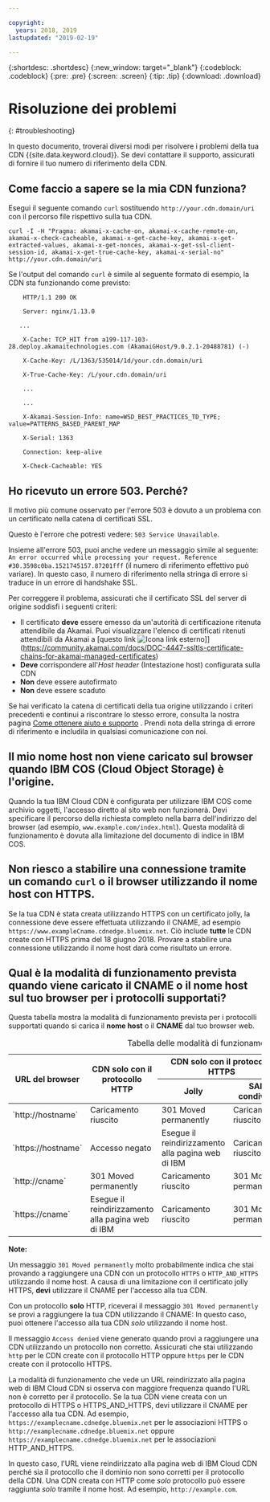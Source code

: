 ```yaml
---

copyright:
  years: 2018, 2019
lastupdated: "2019-02-19"

---
```


{:shortdesc: .shortdesc}
{:new_window: target="_blank"}
{:codeblock: .codeblock}
{:pre: .pre}
{:screen: .screen}
{:tip: .tip}
{:download: .download}

# Risoluzione dei problemi
{: #troubleshooting}

In questo documento, troverai diversi modi per risolvere i problemi della tua CDN {{site.data.keyword.cloud}}. Se devi contattare il supporto, assicurati di fornire il tuo numero di riferimento della CDN.

## Come faccio a sapere se la mia CDN funziona?
Esegui il seguente comando `curl` sostituendo `http://your.cdn.domain/uri` con il percorso file rispettivo sulla tua CDN.

`curl -I -H "Pragma: akamai-x-cache-on, akamai-x-cache-remote-on, akamai-x-check-cacheable, akamai-x-get-cache-key, akamai-x-get-extracted-values, akamai-x-get-nonces, akamai-x-get-ssl-client-session-id, akamai-x-get-true-cache-key, akamai-x-serial-no" http://your.cdn.domain/uri`

Se l'output del comando `curl` è simile al seguente formato di esempio, la CDN sta funzionando come previsto:

```
    HTTP/1.1 200 OK

    Server: nginx/1.13.0

   ...

    X-Cache: TCP_HIT from a199-117-103-28.deploy.akamaitechnologies.com (AkamaiGHost/9.0.2.1-20488781) (-)

    X-Cache-Key: /L/1363/535014/1d/your.cdn.domain/uri

    X-True-Cache-Key: /L/your.cdn.domain/uri

    ...

    ...

    X-Akamai-Session-Info: name=WSD_BEST_PRACTICES_TD_TYPE; value=PATTERNS_BASED_PARENT_MAP

    X-Serial: 1363

    Connection: keep-alive

    X-Check-Cacheable: YES
```

## Ho ricevuto un errore 503. Perché?

Il motivo più comune osservato per l'errore 503 è dovuto a un problema con un certificato nella catena di certificati SSL.

Questo è l'errore che potresti vedere: `503 Service Unavailable`.  

Insieme all'errore 503, puoi anche vedere un messaggio simile al seguente: `An error occurred while processing your request. Reference #30.3598c0ba.1521745157.87201fff` (il numero di riferimento effettivo può variare). In questo caso, il numero di riferimento nella stringa di errore si traduce in un errore di handshake SSL.

Per correggere il problema, assicurati che il certificato SSL del server di origine soddisfi i seguenti criteri:
  * Il certificato **deve** essere emesso da un'autorità di certificazione ritenuta attendibile da Akamai. Puoi visualizzare l'elenco di certificati ritenuti attendibili da Akamai a [questo link ![Icona link esterno](../../icons/launch-glyph.svg "Icona link esterno")]](https://community.akamai.com/docs/DOC-4447-ssltls-certificate-chains-for-akamai-managed-certificates)
  * **Deve** corrispondere all'*Host header* (Intestazione host) configurata sulla CDN
  * **Non** deve essere autofirmato
  * **Non** deve essere scaduto

Se hai verificato la catena di certificati della tua origine utilizzando i criteri precedenti e continui a riscontrare lo stesso errore, consulta la nostra pagina [Come ottenere aiuto e supporto](/docs/infrastructure/CDN/getting-help.html#gettinghelp) . Prendi nota della stringa di errore di riferimento e includila in qualsiasi comunicazione con noi.

## Il mio nome host non viene caricato sul browser quando IBM COS (Cloud Object Storage) è l'origine.

Quando la tua IBM Cloud CDN è configurata per utilizzare IBM COS come archivio oggetti, l'accesso diretto al sito web non funzionerà. Devi specificare il percorso della richiesta completo nella barra dell'indirizzo del browser (ad esempio, `www.example.com/index.html`). Questa modalità di funzionamento è dovuta alla limitazione del documento di indice in IBM COS.

## Non riesco a stabilire una connessione tramite un comando `curl` o il browser utilizzando il nome host con HTTPS.

Se la tua CDN è stata creata utilizzando HTTPS con un certificato jolly, la connessione deve essere effettuata utilizzando il CNAME, ad esempio `https://www.exampleCname.cdnedge.bluemix.net`. Ciò include **tutte** le CDN create con HTTPS prima del 18 giugno 2018. Provare a stabilire una connessione utilizzando il nome host darà come risultato un errore.

## Qual è la modalità di funzionamento prevista quando viene caricato il CNAME o il nome host sul tuo browser per i protocolli supportati?

Questa tabella mostra la modalità di funzionamento prevista per i protocolli supportati quando si carica il **nome host** o il **CNAME** dal tuo browser web.

<table>
<caption caption-side=“top”>Tabella delle modalità di funzionamento previste</caption>
<thead>
<tr>
<th rowspan=2 scope="col">URL del browser</th>
<th rowspan=2 scope="col">CDN solo con il protocollo HTTP</th>
<th colspan=2 scope="col">CDN solo con il protocollo HTTPS</th>
<th colspan=2 scope="col">CDN con entrambi i protocolli HTTP e HTTPS</th>
</tr>
<tr>
<th scope="col"> Jolly </th>
<th scope="col"> SAN condivisa </th>
<th scope="col"> Jolly </th>
<th scope="col"> SAN condivisa </th>
</tr>
</thead>
<tbody>
<tr>
<td> `http://hostname` </td>
<td> Caricamento riuscito </td>
<td> 301 Moved permanently </td>
<td> Caricamento riuscito </td>
<td> 301 Moved permanently </td>
<td> Caricamento riuscito </td>
</tr>
<tr>
<td> `https://hostname`</td>
<td> Accesso negato </td>
<td> Esegue il reindirizzamento alla pagina web di IBM </td>
<td> Caricamento riuscito </td>
<td> Esegue il reindirizzamento alla pagina web di IBM </td>
<td> Caricamento riuscito </td>
</tr>
<tr>
		<td> `http://cname` </td>
		<td> 301 Moved permanently </td>
		<td> Caricamento riuscito </td>
		<td> 301 Moved permanently </td>
		<td> Caricamento riuscito </td>
		<td> 301 Moved permanently </td>
</tr>
<tr>
		<td> `https://cname` </td>
		<td> Esegue il reindirizzamento alla pagina web di IBM </td>
		<td> Caricamento riuscito </td>
		<td> 301 Moved permanently </td>
		<td> Caricamento riuscito </td>
		<td> Esegue il reindirizzamento alla pagina web di IBM </td>
</tr>
</tbody>
</table>

**Note:**

Un messaggio `301 Moved permanently` molto probabilmente indica che stai provando a raggiungere una CDN con un protocollo `HTTPS` o `HTTP_AND_HTTPS` utilizzando il nome host. A causa di una limitazione con il certificato jolly HTTPS, **devi** utilizzare il CNAME per l'accesso alla tua CDN.

Con un protocollo **solo** HTTP, riceverai il messaggio `301 Moved permanently` se provi a raggiungere la tua CDN utilizzando il CNAME: In questo caso, puoi ottenere l'accesso alla tua CDN _solo_ utilizzando il nome host.

Il messaggio `Access denied` viene generato quando provi a raggiungere una CDN utilizzando un protocollo non corretto. Assicurati che stai utilizzando `http` per le CDN create con il protocollo HTTP oppure `https` per le CDN create con il protocollo HTTPS.

La modalità di funzionamento che vede un URL reindirizzato alla pagina web di IBM Cloud CDN si osserva con maggiore frequenza quando l'URL non è corretto per il protocollo. Se la tua CDN viene creata con un protocollo di HTTPS o HTTPS_AND_HTTPS, devi utilizzare il CNAME per l'accesso alla tua CDN. Ad esempio, `https://examplecname.cdnedge.bluemix.net` per le associazioni HTTPS o `http://examplecname.cdnedge.bluemix.net` oppure `https://examplecname.cdnedge.bluemix.net` per le associazioni HTTP_AND_HTTPS.

In questo caso, l'URL viene reindirizzato alla pagina web di IBM Cloud CDN perché sia il protocollo che il dominio non sono corretti per il protocollo della CDN. Una CDN creata con HTTP come _solo_ protocollo può essere raggiunta _solo_ tramite il nome host. Ad esempio, `http://example.com`.

